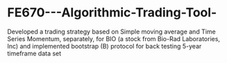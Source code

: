 # FE670---Algorithmic-Trading-Tool-
Developed a trading strategy based on Simple moving average and Time Series Momentum, separately, for BIO (a stock from Bio-Rad Laboratories, Inc) and implemented bootstrap (B) protocol for back testing 5-year timeframe data set
